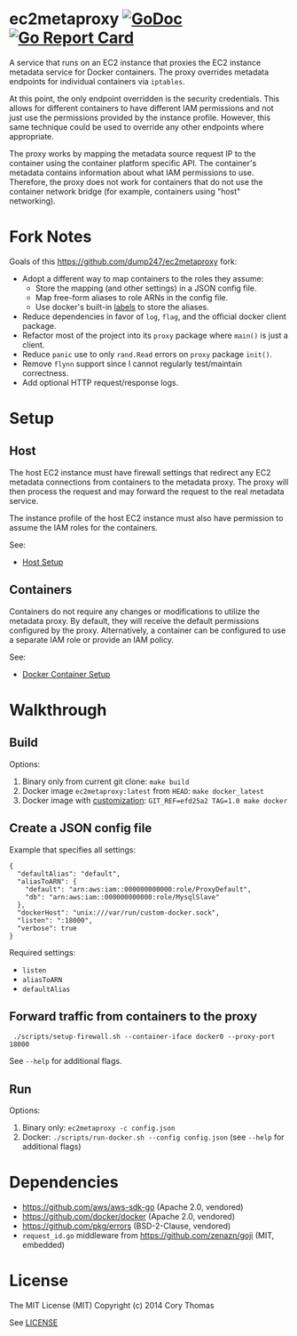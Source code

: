 # ec2metaproxy [![GoDoc](https://godoc.org/github.com/codeactual/ec2metaproxy/proxy?status.svg)](https://godoc.org/github.com/codeactual/ec2metaproxy/proxy) [![Go Report Card](https://goreportcard.com/badge/github.com/codeactual/ec2metaproxy)](https://goreportcard.com/report/github.com/codeactual/ec2metaproxy)

A service that runs on an EC2 instance that proxies the EC2 instance metadata service
for Docker containers. The proxy overrides metadata endpoints for individual
containers via `iptables`.

At this point, the only endpoint overridden is the security credentials. This allows
for different containers to have different IAM permissions and not just use the permissions
provided by the instance profile. However, this same technique could be used to override
any other endpoints where appropriate.

The proxy works by mapping the metadata source request IP to the container using the container
platform specific API. The container's metadata contains information about what IAM permissions
to use. Therefore, the proxy does not work for containers that do not use the container
network bridge (for example, containers using "host" networking).

# Fork Notes

Goals of this https://github.com/dump247/ec2metaproxy fork:

- Adopt a different way to map containers to the roles they assume:
  - Store the mapping (and other settings) in a JSON config file.
  - Map free-form aliases to role ARNs in the config file.
  - Use docker's built-in [labels](https://docs.docker.com/search/?q=container+labels) to store the aliases.
- Reduce dependencies in favor of `log`, `flag`, and the official docker client package.
- Refactor most of the project into its `proxy` package where `main()` is just a client.
- Reduce `panic` use to only `rand.Read` errors on `proxy` package `init()`.
- Remove `flynn` support since I cannot regularly test/maintain correctness.
- Add optional HTTP request/response logs.

# Setup

## Host

The host EC2 instance must have firewall settings that redirect any EC2 metadata connections
from containers to the metadata proxy. The proxy will then process the request and
may forward the request to the real metadata service.

The instance profile of the host EC2 instance must also have permission to assume the IAM roles
for the containers.

See:

- [Host Setup](docs/host-setup.md)

## Containers

Containers do not require any changes or modifications to utilize the metadata proxy. By
default, they will receive the default permissions configured by the proxy. Alternatively,
a container can be configured to use a separate IAM role or provide an IAM policy.

See:

- [Docker Container Setup](docs/docker-container-setup.md)

# Walkthrough

## Build

Options:

1. Binary only from current git clone: `make build`
1. Docker image `ec2metaproxy:latest` from `HEAD`: `make docker_latest`
1. Docker image with [customization](docs/build.md): `GIT_REF=efd25a2 TAG=1.0 make docker`

## Create a JSON config file

Example that specifies all settings:

    {
      "defaultAlias": "default",
      "aliasToARN": {
        "default": "arn:aws:iam::000000000000:role/ProxyDefault",
        "db": "arn:aws:iam::000000000000:role/MysqlSlave"
      },
      "dockerHost": "unix:///var/run/custom-docker.sock",
      "listen": ":18000",
      "verbose": true
    }

Required settings:

- `listen`
- `aliasToARN`
- `defaultAlias`

## Forward traffic from containers to the proxy

     ./scripts/setup-firewall.sh --container-iface docker0 --proxy-port 18000

 See `--help` for additional flags.

## Run

Options:

1. Binary only: `ec2metaproxy -c config.json`
1. Docker: `./scripts/run-docker.sh --config config.json` (see `--help` for additional flags)

# Dependencies

- https://github.com/aws/aws-sdk-go (Apache 2.0, vendored)
- https://github.com/docker/docker (Apache 2.0, vendored)
- https://github.com/pkg/errors (BSD-2-Clause, vendored)
- `request_id.go` middleware from https://github.com/zenazn/goji (MIT, embedded)

# License

The MIT License (MIT)
Copyright (c) 2014 Cory Thomas

See [LICENSE](LICENSE)

